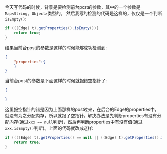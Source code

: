 今天写代码的时候，背景是要检测前台post的参数，其中的一个参数是`Map<String, Object>`类型的。
然后我写的检测的代码是这样的，仅仅是一个判断`isEmpty()`:
```java
if (((Edge) t).getProperties().isEmpty()){
	return true;
}
```
结果当前台post的参数是这样的时候能够成功检测到:
```json
{
	"properties":{
	}
}
```
当前台post的参数是下面这样的时候就报错空指针了:
```json
{

}
```
这里报空指针的错是因为上面那样的post过来，在后台的Edge的properties中，就没有为之分配内存，所以就报了空指针，解决办法是先判断properties有没有分配内存(通过`xxx == null`判断)，然后再判断properties中有没有值(通过`xxx.isEmpty()`判断)。上面的代码就改成这样:
```java
if ((((Edge) t).getProperties() == null || ((Edge) t).getProperties().isEmpty())) {
	return true;
}
```
